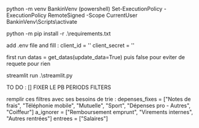 python -m venv BankinVenv
(powershell) Set-ExecutionPolicy -ExecutionPolicy RemoteSigned -Scope CurrentUser
BankinVenv\Scripts\activate

python -m pip install -r .\requirements.txt

add .env file and fill : 
client_id = ''
client_secret = ''


first run datas = get_datas(update_data=True) puis false pour eviter de requete pour rien

streamlit run .\streamlit.py

TO DO :
[] FIXER LE PB PERIODS FILTERS

remplir ces filtres avec ses besoins de trie :
    depenses_fixes = ["Notes de frais", "Téléphonie mobile", "Mutuelle", "Sport", "Dépenses pro - Autres", "Coiffeur"]
    a_ignorer = ["Remboursement emprunt", "Virements internes", "Autres rentrées"]
    entrees = ["Salaires"]

    